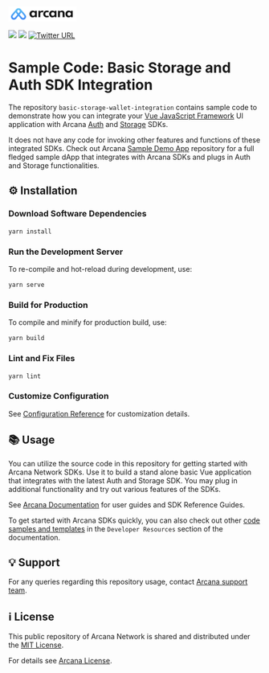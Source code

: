 <p>
<a href="#start"><img height="30rem" src="https://raw.githubusercontent.com/arcana-network/branding/main/an_logo_light_temp.png"/></a>
</p>
<p>
<a title="MIT License" href="https://github.com/arcana-network/license/blob/main/LICENSE.md"><img src="https://img.shields.io/badge/license-MIT-blue"/></a>
<a title="Beta release" href="https://github.com/arcana-network/basic-storage-wallet-integration/releases"><img src="https://img.shields.io/github/v/release/arcana-network/basic-storage-wallet-integration?style=flat-square&color=28A745"/></a>
<a title="Twitter" href="https://twitter.com/ArcanaNetwork"><img alt="Twitter URL" src="https://img.shields.io/twitter/url?style=social&url=https%3A%2F%2Ftwitter.com%2FArcanaNetwork"/></a>
</p><p id="start" align="center">
</p>

# Sample Code: Basic Storage and Auth SDK Integration

The repository `basic-storage-wallet-integration` contains sample code to demonstrate how you can integrate your [Vue JavaScript Framework](https://vuejs.org/) UI application with Arcana [Auth](https://github.com/arcana-network/auth) and [Storage](https://github.com/arcana-network/storage) SDKs.

It does not have any code for invoking other features and functions of these integrated SDKs.  Check out Arcana [Sample Demo App](https://github.com/arcana-network/demo-app) repository for a full fledged sample dApp that integrates with Arcana SDKs and plugs in Auth and Storage functionalities.

## ⚙️ Installation

### Download Software Dependencies

```
yarn install
```

### Run the Development Server

To re-compile and hot-reload during development, use:

```
yarn serve
```

### Build for Production

To compile and minify for production build, use:
```
yarn build
```

### Lint and Fix Files

```
yarn lint
```

### Customize Configuration

See [Configuration Reference](https://cli.vuejs.org/config/) for customization details.

## 📚 Usage

You can utilize the source code in this repository for getting started with Arcana Network SDKs. Use it to build a stand alone basic Vue application that integrates with the latest Auth and Storage SDK.  You may plug in additional functionality and try out various features of the SDKs.

See [Arcana Documentation](https://docs.beta.arcana.network/) for user guides and SDK Reference Guides.  

To get started with Arcana SDKs quickly, you can also check out other [code samples and templates](https://docs.beta.arcana.network/docs/overview_cs) in the `Developer Resources` section of the documentation.

## 💡 Support

For any queries regarding this repository usage, contact [Arcana support team](mailto:support@arcana.network).

## ℹ️ License

This public repository of Arcana Network is shared and distributed under the [MIT License](https://fossa.com/blog/open-source-licenses-101-mit-license/).

For details see [Arcana License](https://github.com/arcana-network/license/blob/main/LICENSE.md).
